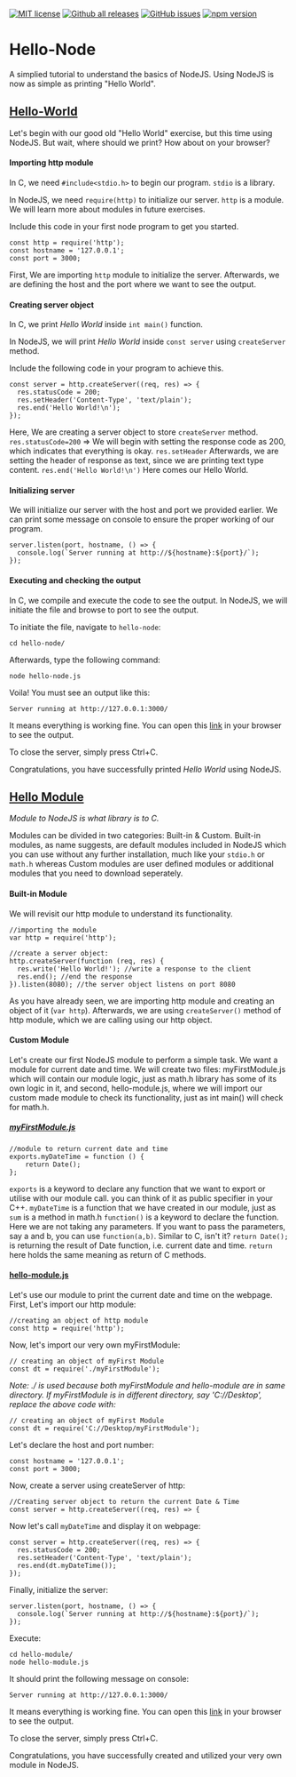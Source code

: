 [![MIT license](https://img.shields.io/badge/License-MIT-blue.svg)](https://lbesson.mit-license.org/)     [![Github all releases](https://img.shields.io/github/downloads/muskanbararia/Hello-Node/total.svg)](https://GitHub.com/muskanbararia/Hello-Node/releases/)     [![GitHub issues](https://img.shields.io/github/issues/muskanbararia/Hello-Node.svg)](https://GitHub.com/muskanbararia/Hello-Node/issues/)      [![npm version](https://badge.fury.io/js/npm.svg)](https://badge.fury.io/js/npm) 

# Hello-Node 

A simplied tutorial to understand the basics of NodeJS. Using NodeJS is now as simple as printing "Hello World".

## [Hello-World](hello-node/hello-node.js)

Let's begin with our good old "Hello World" exercise, but this time using NodeJS. But wait, where should we print? How about on your browser?

#### Importing http module
In C, we need ```#include<stdio.h>``` to begin our program. ```stdio``` is a library.

In NodeJS, we need  ```require(http)``` to initialize our server. ```http``` is a module. We will learn more about modules in future exercises.

Include this code in your first node program to get you started.

 ```
const http = require('http');
const hostname = '127.0.0.1';
const port = 3000;
```
First, We are importing ```http``` module to initialize the server. Afterwards, we are defining the host and the port where we want to see the output.

#### Creating server object

In C, we print *Hello World* inside ```int main()``` function. 

In NodeJS, we will print *Hello World* inside ```const server``` using ```createServer``` method.

Include the following code in your program to achieve this.

```
const server = http.createServer((req, res) => {
  res.statusCode = 200;
  res.setHeader('Content-Type', 'text/plain');
  res.end('Hello World!\n');
});
```
Here, We are creating a server object to store ```createServer``` method. 
```res.statusCode=200``` => We will begin with setting the response code as 200, which indicates that everything is okay.
```res.setHeader``` Afterwards, we are setting the header of response as text, since we are printing text type content.
```res.end('Hello World!\n')``` Here comes our Hello World.

#### Initializing server

We will initialize our server with the host and port we provided earlier. 
We can print some message on console to ensure the proper working of our program.
```
server.listen(port, hostname, () => {
  console.log(`Server running at http://${hostname}:${port}/`);
});
```

#### Executing and checking the output

In C, we compile and execute the code to see the output.
In NodeJS, we will initiate the file and browse to port to see the output.

To initiate the file, navigate to ```hello-node```:
``` 
cd hello-node/
```
Afterwards, type the following command:
```
node hello-node.js
```
Voila! You must see an output like this:
```
Server running at http://127.0.0.1:3000/
```
It means everything is working fine. You can open this [link](http://127.0.0.1:3000/) in your browser to see the output.

To close the server, simply press Ctrl+C.

Congratulations, you have successfully printed *Hello World* using NodeJS.

## [Hello Module](https://github.com/muskanbararia/Hello-Node/tree/master/hello-module)

*Module to NodeJS is what library is to C.*

Modules can be divided in two categories: Built-in & Custom. Built-in modules, as name suggests, are default modules included in NodeJS which you can use without any further installation, much like your ```stdio.h``` or ```math.h``` whereas Custom modules are user defined modules or additional modules that you need to download seperately.

#### Built-in Module

We will revisit our http module to understand its functionality.
```
//importing the module
var http = require('http');

//create a server object:
http.createServer(function (req, res) {
  res.write('Hello World!'); //write a response to the client
  res.end(); //end the response
}).listen(8080); //the server object listens on port 8080

```

As you have already seen, we are importing http module and creating an object of it (```var http```). Afterwards, we are using ```createServer()``` method of http module, which we are calling using our http object.

#### Custom Module

Let's create our first NodeJS module to perform a simple task. We want a module for current date and time. We will create two files: myFirstModule.js which will contain our module logic, just as math.h library has some of its own logic in it, and second, hello-module.js, where we will import our custom made module to check its functionality, just as int main() will check for math.h.

##### [myFirstModule.js](https://github.com/muskanbararia/Hello-Node/blob/master/hello-module/myFirstModule.js)
```
//module to return current date and time
exports.myDateTime = function () {
    return Date();
};
```
```exports``` is a keyword to declare any function that we want to export or utilise with our module call. you can think of it as public specifier in your C++.
```myDateTime``` is a function that we have created in our module, just as ```sum``` is a method in math.h
```function()``` is a keyword to declare the function. Here we are not taking any parameters. If you want to pass the parameters, say a and b, you can use ```function(a,b)```. Similar to C, isn't it?
```return Date();``` is returning the result of Date function, i.e. current date and time. ```return``` here holds the same meaning as return of C methods.

#### [hello-module.js](https://github.com/muskanbararia/Hello-Node/blob/master/hello-module/hello-module.js)
Let's use our module to print the current date and time on the webpage.
First, Let's import our http module:
```
//creating an object of http module
const http = require('http');
```
Now, let's import our very own myFirstModule:
```
// creating an object of myFirst Module
const dt = require('./myFirstModule');
```
*Note: ./ is used because both myFirstModule and hello-module are in same directory. If myFirstModule is in different directory, say 'C://Desktop', replace the above code with:*
```
// creating an object of myFirst Module
const dt = require('C://Desktop/myFirstModule');
```
Let's declare the host and port number:
```
const hostname = '127.0.0.1';
const port = 3000;
```
Now, create a server using createServer of http:
```
//Creating server object to return the current Date & Time
const server = http.createServer((req, res) => {
```

Now let's call ```myDateTime``` and display it on webpage:
```
const server = http.createServer((req, res) => {
  res.statusCode = 200;
  res.setHeader('Content-Type', 'text/plain');
  res.end(dt.myDateTime());
});
```

Finally, initialize the server:

```
server.listen(port, hostname, () => {
  console.log(`Server running at http://${hostname}:${port}/`);
});
```

Execute:

```
cd hello-module/
node hello-module.js
```
It should print the following message on console:
```
Server running at http://127.0.0.1:3000/
```

It means everything is working fine. You can open this [link](http://127.0.0.1:3000/) in your browser to see the output.

To close the server, simply press Ctrl+C.

Congratulations, you have successfully created and utilized your very own module in NodeJS.
